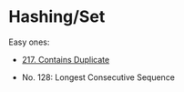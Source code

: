 # Hashing/Set

Easy ones:

* [217. Contains Duplicate](https://leetcode.com/problems/contains-duplicate/)





* No. 128: Longest Consecutive Sequence

